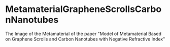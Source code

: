 # MetamaterialGrapheneScrollsCarbonNanotubes
The Image of the Metamaterial of the paper "Model of Metamaterial Based on Graphene Scrolls and Carbon Nanotubes with Negative Refractive Index"
